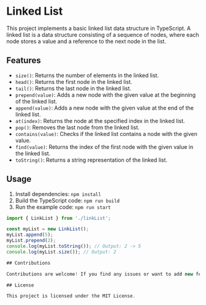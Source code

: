 # Linked List

This project implements a basic linked list data structure in TypeScript. A linked list is a data structure consisting of a sequence of nodes, where each node stores a value and a reference to the next node in the list.

## Features

- `size()`: Returns the number of elements in the linked list.
- `head()`: Returns the first node in the linked list.
- `tail()`: Returns the last node in the linked list.
- `prepend(value)`: Adds a new node with the given value at the beginning of the linked list.
- `append(value)`: Adds a new node with the given value at the end of the linked list.
- `at(index)`: Returns the node at the specified index in the linked list.
- `pop()`: Removes the last node from the linked list.
- `contains(value)`: Checks if the linked list contains a node with the given value.
- `find(value)`: Returns the index of the first node with the given value in the linked list.
- `toString()`: Returns a string representation of the linked list.

## Usage

1. Install dependencies: `npm install`
2. Build the TypeScript code: `npm run build`
3. Run the example code: `npm run start`

```typescript
import { LinkList } from './linkList';

const myList = new LinkList();
myList.append(5);
myList.prepend(2);
console.log(myList.toString()); // Output: 2 -> 5
console.log(myList.size()); // Output: 2

## Contributions

Contributions are welcome! If you find any issues or want to add new features, feel free to submit a pull request.

## License

This project is licensed under the MIT License.
